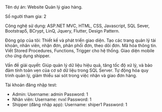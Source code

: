 Tên dự án: Website Quản lý giao hàng.


Số người tham gia: 2


Công nghệ sử dụng: ASP.NET MVC, HTML, CSS, Javascript, SQL Sever, Bootstrap5, BCrypt, LinQ, Jquery, Flutter, Design Pattern.


Đóng góp của tôi: Thiết kế và phát triển giao diện. Tạo các trang quản lý tài khoản, nhân viên, nhận đơn, phân phối đơn, theo dõi đơn. Mã hóa thông tin. Viết Stored Procedures, Functions, Trigger cho hệ thống. Giao diện mobile cho ứng dụng shipper.


Vấn đề giải quyết: Giúp quản lý dữ liệu hiệu quả, tăng tốc độ xử lý, và bảo đảm tính toàn vẹn của cơ sở dữ liệu trong SQL Server. Tự động hóa quy trình quản lý, giảm thiểu sai sót trong việc nhận và giao đơn hàng.


Tài khoản đăng nhập test:
+ Admin:
    Username: admin
    Password: 1
+ Nhân viên:
    Username: nvxl
    Password: 1
+ Shipper (đăng nhập app):
    Username: shiper1
    Password: 1 
